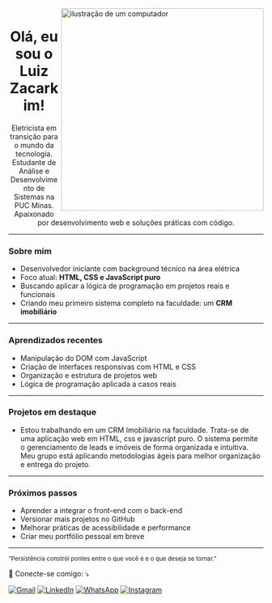 <img src="https://raw.githubusercontent.com/MicaelliMedeiros/micaellimedeiros/master/image/computer-illustration.png" alt="ilustração de um computador" min-width="400px" max-width="400px" width="400px" align="right">

<p align="left"> 
<h1 align="center">Olá, eu sou o Luiz Zacarkim!</h1>

<p align="center">
  Eletricista em transição para o mundo da tecnologia.<br>
  Estudante de Análise e Desenvolvimento de Sistemas na PUC Minas.<br>
  Apaixonado por desenvolvimento web e soluções práticas com código.
</p>

---

### Sobre mim

- Desenvolvedor iniciante com background técnico na área elétrica  
- Foco atual: **HTML, CSS e JavaScript puro**
- Buscando aplicar a lógica de programação em projetos reais e funcionais
- Criando meu primeiro sistema completo na faculdade: um **CRM imobiliário**

---

### Aprendizados recentes

- Manipulação do DOM com JavaScript
- Criação de interfaces responsivas com HTML e CSS
- Organização e estrutura de projetos web
- Lógica de programação aplicada a casos reais

---

### Projetos em destaque

- Estou trabalhando em um CRM Imobiliário na faculdade. Trata-se de uma aplicação web em HTML, css e javascript puro. O sistema permite o gerenciamento de leads e imóveis de forma organizada e intuitiva. Meu grupo está aplicando metodologias  ágeis para melhor organização e entrega do projeto.

---

### Próximos passos

- Aprender a integrar o front-end com o back-end
- Versionar mais projetos no GitHub
- Melhorar práticas de acessibilidade e performance
- Criar meu portfólio pessoal em breve

---

<sub>“Persistência constrói pontes entre o que você é e o que deseja se tornar.”</sub>

</p>

<p align="left">
  💌 Conecte-se comigo: ⤵️
</p>

<p align="left">
  <a href="mailto:lfzacarkim@gmail.com" title="Gmail">
  <img src="https://img.shields.io/badge/-Gmail-FF0000?style=flat-square&labelColor=FF0000&logo=gmail&logoColor=white&link=LINK-DO-SEU-GMAIL" alt="Gmail"/></a>
  <a href="https://www.linkedin.com/in/zacarkim/" title="LinkedIn">
  <img src="https://img.shields.io/badge/-Linkedin-0e76a8?style=flat-square&logo=Linkedin&logoColor=white&link=LINK-DO-SEU-LINKEDIN" alt="LinkedIn"/></a>
  <a href="https://wa.me/5511999714418" title="WhatsApp">
  <img src="https://img.shields.io/badge/-WhatsApp-25d366?style=flat-square&labelColor=25d366&logo=whatsapp&logoColor=white&link=API-DO-SEU-WHATSAPP" alt="WhatsApp"/></a>
  <a href="https://www.instagram.com/lfzacarkim/" title="Instagram">
  <img src="https://img.shields.io/badge/-Instagram-DF0174?style=flat-square&labelColor=DF0174&logo=instagram&logoColor=white&link=LINK-DO-SEU-INSTAGRAM" alt="Instagram"/></a>
</p>
